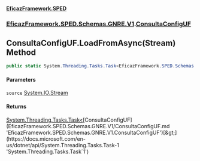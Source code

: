 #### [EficazFramework.SPED](EficazFrameworkSPED.md 'EficazFramework SPED')
### [EficazFramework.SPED.Schemas.GNRE.V1](EficazFramework.SPED.Schemas.GNRE.V1.md 'EficazFramework.SPED.Schemas.GNRE.V1').[ConsultaConfigUF](EficazFramework.SPED.Schemas.GNRE.V1/ConsultaConfigUF.md 'EficazFramework.SPED.Schemas.GNRE.V1.ConsultaConfigUF')

## ConsultaConfigUF.LoadFromAsync(Stream) Method

```csharp
public static System.Threading.Tasks.Task<EficazFramework.SPED.Schemas.GNRE.V1.ConsultaConfigUF> LoadFromAsync(System.IO.Stream source);
```
#### Parameters

<a name='EficazFramework.SPED.Schemas.GNRE.V1.ConsultaConfigUF.LoadFromAsync(System.IO.Stream).source'></a>

`source` [System.IO.Stream](https://docs.microsoft.com/en-us/dotnet/api/System.IO.Stream 'System.IO.Stream')

#### Returns
[System.Threading.Tasks.Task&lt;](https://docs.microsoft.com/en-us/dotnet/api/System.Threading.Tasks.Task-1 'System.Threading.Tasks.Task`1')[ConsultaConfigUF](EficazFramework.SPED.Schemas.GNRE.V1/ConsultaConfigUF.md 'EficazFramework.SPED.Schemas.GNRE.V1.ConsultaConfigUF')[&gt;](https://docs.microsoft.com/en-us/dotnet/api/System.Threading.Tasks.Task-1 'System.Threading.Tasks.Task`1')